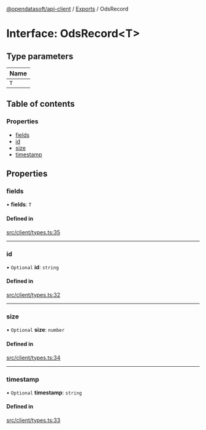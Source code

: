 [@opendatasoft/api-client](../README.md) / [Exports](../modules.md) / OdsRecord

# Interface: OdsRecord<T\>

## Type parameters

| Name |
| :------ |
| `T` |

## Table of contents

### Properties

- [fields](OdsRecord.md#fields)
- [id](OdsRecord.md#id)
- [size](OdsRecord.md#size)
- [timestamp](OdsRecord.md#timestamp)

## Properties

### fields

• **fields**: `T`

#### Defined in

[src/client/types.ts:35](https://github.com/opendatasoft/ods-dataviz-sdk/blob/b7a8d5d/packages/api-client/src/client/types.ts#L35)

___

### id

• `Optional` **id**: `string`

#### Defined in

[src/client/types.ts:32](https://github.com/opendatasoft/ods-dataviz-sdk/blob/b7a8d5d/packages/api-client/src/client/types.ts#L32)

___

### size

• `Optional` **size**: `number`

#### Defined in

[src/client/types.ts:34](https://github.com/opendatasoft/ods-dataviz-sdk/blob/b7a8d5d/packages/api-client/src/client/types.ts#L34)

___

### timestamp

• `Optional` **timestamp**: `string`

#### Defined in

[src/client/types.ts:33](https://github.com/opendatasoft/ods-dataviz-sdk/blob/b7a8d5d/packages/api-client/src/client/types.ts#L33)
